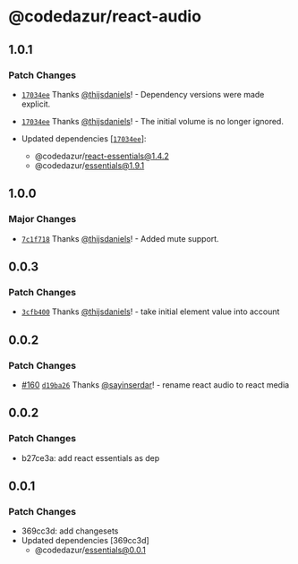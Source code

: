 # @codedazur/react-audio

## 1.0.1

### Patch Changes

- [`17034ee`](https://github.com/codedazur/toolkit/commit/17034ee5fcbc026fc779a12130572d515d2b8298) Thanks [@thijsdaniels](https://github.com/thijsdaniels)! - Dependency versions were made explicit.

- [`17034ee`](https://github.com/codedazur/toolkit/commit/17034ee5fcbc026fc779a12130572d515d2b8298) Thanks [@thijsdaniels](https://github.com/thijsdaniels)! - The initial volume is no longer ignored.

- Updated dependencies [[`17034ee`](https://github.com/codedazur/toolkit/commit/17034ee5fcbc026fc779a12130572d515d2b8298)]:
  - @codedazur/react-essentials@1.4.2
  - @codedazur/essentials@1.9.1

## 1.0.0

### Major Changes

- [`7c1f718`](https://github.com/codedazur/toolkit/commit/7c1f718b6d4bbe51fc49e812ddfff75c7254d3dd) Thanks [@thijsdaniels](https://github.com/thijsdaniels)! - Added mute support.

## 0.0.3

### Patch Changes

- [`3cfb400`](https://github.com/codedazur/toolkit/commit/3cfb400155270d95d9c713f5324d4258c3cb0e8d) Thanks [@thijsdaniels](https://github.com/thijsdaniels)! - take initial element value into account

## 0.0.2

### Patch Changes

- [#160](https://github.com/codedazur/toolkit/pull/160) [`d19ba26`](https://github.com/codedazur/toolkit/commit/d19ba260ad18db79b461f81c11eb21b08ab7df77) Thanks [@sayinserdar](https://github.com/sayinserdar)! - rename react audio to react media

## 0.0.2

### Patch Changes

- b27ce3a: add react essentials as dep

## 0.0.1

### Patch Changes

- 369cc3d: add changesets
- Updated dependencies [369cc3d]
  - @codedazur/essentials@0.0.1
